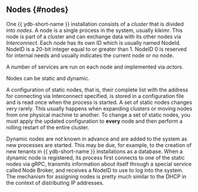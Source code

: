 ## Nodes {#nodes}

One {{ ydb-short-name }} installation consists of a *cluster* that is divided into *nodes*. A node is a single process in the system, usually kikimr. This node is part of a cluster and can exchange data with its other nodes via *Interconnect*. Each *node* has its own ID which is usually named NodeId. NodeID is a 20-bit integer equal to or greater than 1. NodeID 0 is reserved for internal needs and usually indicates the current node or no node.

A number of services are run on each node and implemented via *actors*.

Nodes can be static and dynamic.

A configuration of static nodes, that is, their complete list with the address for connecting via Interconnect specified, is stored in a configuration file and is read once when the process is started. A set of static nodes changes very rarely. This usually happens when expanding clusters or moving nodes from one physical machine to another. To change a set of static nodes, you must apply the updated configuration to **every** node and then perform a rolling restart of the entire cluster.

Dynamic nodes are not known in advance and are added to the system as new processes are started. This may be due, for example, to the creation of new tenants in {{ ydb-short-name }} installations as a database. When a dynamic node is registered, its process first connects to one of the static nodes via gRPC, transmits information about itself through a special service called Node Broker, and receives a NodeID to use to log into the system. The mechanism for assigning nodes is pretty much similar to the DHCP in the context of distributing IP addresses.
